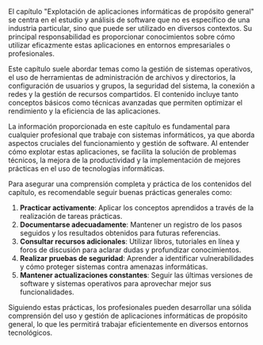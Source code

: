 El capítulo "Explotación de aplicaciones informáticas de propósito general" se centra en el estudio y análisis de software que no es específico de una industria particular, sino que puede ser utilizado en diversos contextos. Su principal responsabilidad es proporcionar conocimientos sobre cómo utilizar eficazmente estas aplicaciones en entornos empresariales o profesionales.

Este capítulo suele abordar temas como la gestión de sistemas operativos, el uso de herramientas de administración de archivos y directorios, la configuración de usuarios y grupos, la seguridad del sistema, la conexión a redes y la gestión de recursos compartidos. El contenido incluye tanto conceptos básicos como técnicas avanzadas que permiten optimizar el rendimiento y la eficiencia de las aplicaciones.

La información proporcionada en este capítulo es fundamental para cualquier profesional que trabaje con sistemas informáticos, ya que aborda aspectos cruciales del funcionamiento y gestión de software. Al entender cómo explotar estas aplicaciones, se facilita la solución de problemas técnicos, la mejora de la productividad y la implementación de mejores prácticas en el uso de tecnologías informáticas.

Para asegurar una comprensión completa y práctica de los contenidos del capítulo, es recomendable seguir buenas prácticas generales como:

1. **Practicar activamente**: Aplicar los conceptos aprendidos a través de la realización de tareas prácticas.
2. **Documentarse adecuadamente**: Mantener un registro de los pasos seguidos y los resultados obtenidos para futuras referencias.
3. **Consultar recursos adicionales**: Utilizar libros, tutoriales en línea y foros de discusión para aclarar dudas y profundizar conocimientos.
4. **Realizar pruebas de seguridad**: Aprender a identificar vulnerabilidades y cómo proteger sistemas contra amenazas informáticas.
5. **Mantener actualizaciones constantes**: Seguir las últimas versiones de software y sistemas operativos para aprovechar mejor sus funcionalidades.

Siguiendo estas prácticas, los profesionales pueden desarrollar una sólida comprensión del uso y gestión de aplicaciones informáticas de propósito general, lo que les permitirá trabajar eficientemente en diversos entornos tecnológicos.
